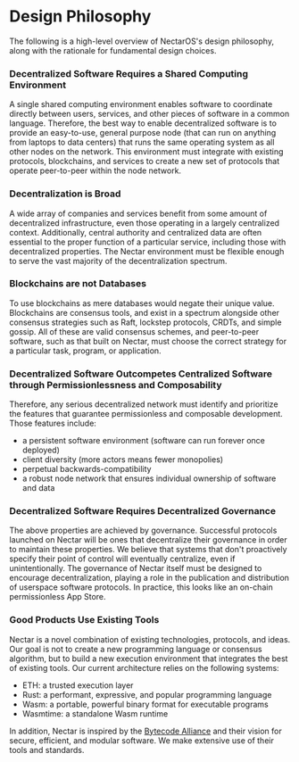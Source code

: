 # Design Philosophy
The following is a high-level overview of NectarOS's design philosophy, along with the rationale for fundamental design choices.

### Decentralized Software Requires a Shared Computing Environment
A single shared computing environment enables software to coordinate directly between users, services, and other pieces of software in a common language.
Therefore, the best way to enable decentralized software is to provide an easy-to-use, general purpose node (that can run on anything from laptops to data centers) that runs the same operating system as all other nodes on the network.
This environment must integrate with existing protocols, blockchains, and services to create a new set of protocols that operate peer-to-peer within the node network.

### Decentralization is Broad
A wide array of companies and services benefit from some amount of decentralized infrastructure, even those operating in a largely centralized context.
Additionally, central authority and centralized data are often essential to the proper function of a particular service, including those with decentralized properties.
The Nectar environment must be flexible enough to serve the vast majority of the decentralization spectrum.

### Blockchains are not Databases
To use blockchains as mere databases would negate their unique value.
Blockchains are consensus tools, and exist in a spectrum alongside other consensus strategies such as Raft, lockstep protocols, CRDTs, and simple gossip.
All of these are valid consensus schemes, and peer-to-peer software, such as that built on Nectar, must choose the correct strategy for a particular task, program, or application.

### Decentralized Software Outcompetes Centralized Software through Permissionlessness and Composability
Therefore, any serious decentralized network must identify and prioritize the features that guarantee permissionless and composable development.
Those features include:
* a persistent software environment (software can run forever once deployed)
* client diversity (more actors means fewer monopolies)
* perpetual backwards-compatibility
* a robust node network that ensures individual ownership of software and data

### Decentralized Software Requires Decentralized Governance
The above properties are achieved by governance.
Successful protocols launched on Nectar will be ones that decentralize their governance in order to maintain these properties.
We believe that systems that don't proactively specify their point of control will eventually centralize, even if unintentionally.
The governance of Nectar itself must be designed to encourage decentralization, playing a role in the publication and distribution of userspace software protocols.
In practice, this looks like an on-chain permissionless App Store.

### Good Products Use Existing Tools
Nectar is a novel combination of existing technologies, protocols, and ideas.
Our goal is not to create a new programming language or consensus algorithm, but to build a new execution environment that integrates the best of existing tools.
Our current architecture relies on the following systems:
* ETH: a trusted execution layer
* Rust: a performant, expressive, and popular programming language
* Wasm: a portable, powerful binary format for executable programs
* Wasmtime: a standalone Wasm runtime

In addition, Nectar is inspired by the [Bytecode Alliance](https://bytecodealliance.org/) and their vision for secure, efficient, and modular software.
We make extensive use of their tools and standards.
